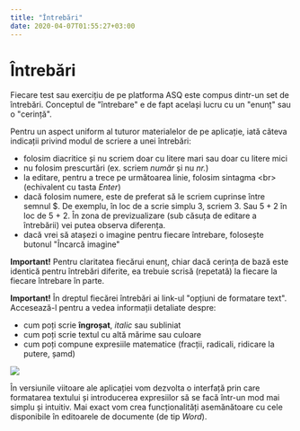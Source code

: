 ```yaml
---
title: "Întrebări"
date: 2020-04-07T01:55:27+03:00
---
```


# Întrebări

Fiecare test sau exercițiu de pe platforma ASQ este compus dintr-un set de întrebări. Conceptul de "întrebare" e de fapt același lucru cu un "enunț" sau o "cerință".

Pentru un aspect uniform al tuturor materialelor de pe aplicație, iată câteva indicații privind modul de scriere a unei întrebări:

- folosim diacritice și nu scriem doar cu litere mari sau doar cu litere mici
- nu folosim prescurtări (ex. scriem *număr* și nu *nr.*)
- la editare, pentru a trece pe următoarea linie, folosim sintagma &lt;br&gt; (echivalent cu tasta *Enter*)
- dacă folosim numere, este de preferat să le scriem cuprinse între semnul $. De exemplu, în loc de a scrie simplu 3, scriem $3$. Sau $5 + 2$ în loc de 5 + 2. În zona de previzualizare (sub căsuța de editare a întrebării) vei putea observa diferența.
- dacă vrei să atașezi o imagine pentru fiecare întrebare, folosește butonul "Încarcă imagine"

**Important!**
Pentru claritatea fiecărui enunț, chiar dacă cerința de bază este identică pentru întrebări diferite, ea trebuie scrisă (repetată) la fiecare la fiecare întrebare în parte.


**Important!**
În dreptul fiecărei întrebări ai link-ul "opțiuni de formatare text". Accesează-l pentru a vedea informații detaliate despre:
- cum poți scrie **îngroșat**, *italic* sau subliniat
- cum poți scrie textul cu altă mărime sau culoare
- cum poți compune expresiile matematice (fracții, radicali, ridicare la putere, șamd)

![](/img/Screenshot_6.jpg)

În versiunile viitoare ale aplicației vom dezvolta o interfață prin care formatarea textului și introducerea expresiilor să se facă într-un mod mai simplu și intuitiv. Mai exact vom crea funcționalități asemănătoare cu cele disponibile în editoarele de documente (de tip *Word*).